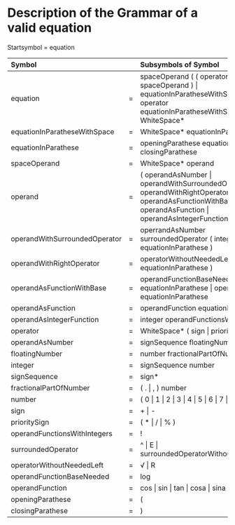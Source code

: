 # Description of the Grammar of a valid equation

Startsymbol = equation

| Symbol| | Subsymbols of Symbol |
|:----|:-:|:-------------------------------------------------------------------|
| equation | = | spaceOperand ( ( operator spaceOperand ) \| equationInParatheseWithSpace \| ( operator equationInParatheseWithSpace)  )\* WhiteSpace\* |
| equationInParatheseWithSpace | = | WhiteSpace* equationInParathese |
| equationInParathese | = | openingParathese equation closingParathese |
| spaceOperand | = | WhiteSpace* operand |
| operand | = | ( operandAsNumber \| operandWithSurroundedOperator \| operandWithRightOperator \| operandAsFunctionWithBase \| operandAsFunction \| operandAsIntegerFunction ) |
| operandWithSurroundedOperator | = | operrandAsNumber surroundedOperator ( integer \| equationInParathese ) |
| operandWithRightOperator | = | operatorWithoutNeededLeft ( integer \| equationInParathese ) |
| operandAsFunctionWithBase | = | operandFunctionBaseNeeded ( equationInParathese \| operand ) equationInParathese |
| operandAsFunction | = | operandFunction equationInParathese |
| operandAsIntegerFunction | = | integer operandFunctionsWithIntegers |
| operator | = | WhiteSpace* ( sign \| prioritySign )  |
| operandAsNumber | = | signSequence floatingNumber |
| floatingNumber | = | number fractionalPartOfNumber? |
| integer | = | signSequence number |
| signSequence | = | sign* |
| fractionalPartOfNumber | = | ( . \| , ) number |
| number | = | ( 0 \| 1 \| 2 \| 3 \| 4 \| 5 \| 6 \| 7 \| 8 \| 9 )+ |
| sign | = | + \| - |
| prioritySign  | = | ( * \| / \| % ) |
| operandFunctionsWithIntegers | = | ! |
| surroundedOperator | = | ^ \| E \| surroundedOperatorWithoutNeededLeft |
| operatorWithoutNeededLeft | = |  √ \| R  |
| operandFunctionBaseNeeded | = | log |
| operandFunction | = | cos \| sin \| tan \| cosa \| sina \| tana \| ln |
| openingParathese | = | ( |
| closingParathese | = | ) |
